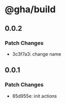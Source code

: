 # @gha/build

## 0.0.2

### Patch Changes

- 3c3f7a3: change name

## 0.0.1

### Patch Changes

- 85d955e: init actions

